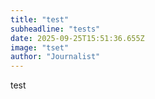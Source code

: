 ```yaml
---
title: "test"
subheadline: "tests"
date: 2025-09-25T15:51:36.655Z
image: "tset"
author: "Journalist"
---
```


test

